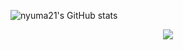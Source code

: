 

![nyuma21's GitHub stats](https://github-readme-stats.vercel.app/apiusername=nyuma21&show_icons=true&theme=blue_navy)

<div align="center">
  <img src="https://img.shields.io/badge/Python-3776AB?style=for-the-badge&logo=python&logoColor=white">
</div>
